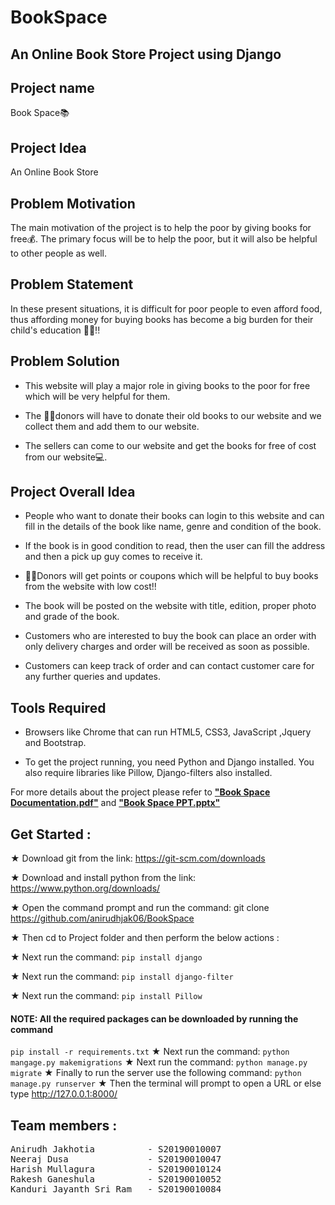 # BookSpace
## An Online Book Store Project using Django

## Project name
Book Space📚
 
## Project Idea
An Online Book Store

## Problem Motivation 
The main motivation of the project is to help the poor by giving books for free💰. The primary focus will be to help the poor, but it will also be helpful to other people as well.

## Problem Statement 

In these present situations, it is difficult for poor people to even afford food, thus affording money for buying books has become a big burden for their child's education 🧑‍🎓!!

## Problem Solution

- This website will play a major role in giving books to the poor for free which will be very helpful for them.

- The  👨‍💻donors will have to donate their old books to our website and we collect them and add them to our website.

- The sellers can come to our website and get the books for free of cost from our website💻.

## Project Overall Idea

- People who want to donate their books can login to this website and can fill in the details of the book like name, genre and condition of the book.

- If the book is in good condition to read, then the user can fill the address and then a pick up guy comes to receive it.

-  👨‍💻Donors will get points or coupons which will be helpful to buy books from the website with low cost!!

- The book will be posted on the website with title, edition, proper photo and grade of the book.

- Customers who are interested to buy the book can place an order with only delivery charges and order will be received as soon as possible.

- Customers can keep track of order and can contact customer care for any further queries and updates.

## Tools Required

- Browsers like Chrome that can run HTML5, CSS3, JavaScript ,Jquery and Bootstrap.

- To get the project running, you need Python and Django installed. You also require libraries like Pillow, Django-filters also installed.

For more details about the project please refer to [**"Book Space Documentation.pdf"**][1] and [**"Book Space PPT.pptx"**][2]

[1]: https://github.com/anirudhjak06/BookSpace/blob/main/Book%20Space%20Documentation/Book%20Space%20Documentation.pdf "Title"
[2]: https://github.com/anirudhjak06/BookSpace/blob/main/Book%20Space%20PPT/Book%20Space%20PPT.pptx "Title"

## Get Started :

★ Download git from the link: https://git-scm.com/downloads

★ Download and install python from the link: https://www.python.org/downloads/

★ Open the command prompt and run the command: git clone https://github.com/anirudhjak06/BookSpace

★ Then cd to Project folder and then perform the below actions :

★ Next run the command: ```pip install django```

★ Next run the command: ```pip install django-filter```

★ Next run the command: ```pip install Pillow```

#### NOTE: All the required packages can be downloaded by running the command 
```pip install -r requirements.txt```
★ Next run the command: ```python mangage.py makemigrations```
★ Next run the command: ```python manage.py migrate```
★ Finally to run the server use the following command: ```python manage.py runserver```
★ Then the terminal will prompt to open a URL or else type http://127.0.0.1:8000/
## Team members :
<pre>
Anirudh Jakhotia          - S20190010007
Neeraj Dusa               - S20190010047
Harish Mullagura          - S20190010124
Rakesh Ganeshula          - S20190010052
Kanduri Jayanth Sri Ram   - S20190010084
</pre>
